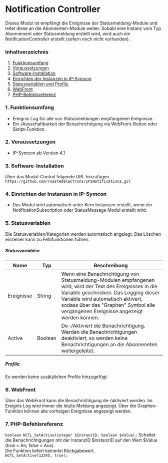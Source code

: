 # Notification Controller
Dieses Modul ist empfängt die Ereignisse der Statusmeldung-Module und leitet diese an die Abonnenten-Module weiter. Sobald eine Instanz vom Typ Abonnement oder Statusmeldung erstellt wird, wird auch ein NotificationController erstellt (sofern noch nicht vorhanden).

### Inhaltverzeichnis

1. [Funktionsumfang](#1-funktionsumfang)
2. [Voraussetzungen](#2-voraussetzungen)
3. [Software-Installation](#3-software-installation)
4. [Einrichten der Instanzen in IP-Symcon](#4-einrichten-der-instanzen-in-ip-symcon)
5. [Statusvariablen und Profile](#5-statusvariablen-und-profile)
6. [WebFront](#6-webfront)
7. [PHP-Befehlsreferenz](#7-php-befehlsreferenz)

### 1. Funktionsumfang

* Ereignis Log für alle von Statusmeldungen empfangenen Ereignisse.
* Ein-/Ausschaltbarkeit der Benachrichtigung via WebFront-Button oder Skript-Funktion.

### 2. Voraussetzungen

- IP-Symcon ab Version 4.1

### 3. Software-Installation

Über das Modul-Control folgende URL hinzufügen.  
`https://github.com/roastedelectrons/IPSNotifications.git`   

### 4. Einrichten der Instanzen in IP-Symcon

- Das Modul wird automatisch unter Kern Instanzen erstellt, wenn ein NotificationSubscription oder StatusMessage Modul erstellt wird.

### 5. Statusvariablen

Die Statusvariablen/Kategorien werden automatisch angelegt. Das Löschen einzelner kann zu Fehlfunktionen führen.

##### Statusvariablen

Name         | Typ       | Beschreibung
------------ | --------- | ----------------
Ereignisse   | String    | Wenn eine Benachrichtigung von Statusmeldung-Modulen empfangenen wird, wird der Text des Ereignisses in die Variable geschrieben. Das Logging dieser Variable wird automatisch aktivert, sodass über das "Graphen" Symbol alle vergangenen Ereignisse angezeigt werden können.
Active       | Boolean   | De-/Aktiviert die Benachrichtigung. Werden die Benachrichtigungen deaktiviert, so werden keine Benachrichtigungen an die Abonneneten weitergeleitet.

##### Profile:

Es werden keine zusätzlichen Profile hinzugefügt

### 6. WebFront

Über das WebFront kann die Benachrichtigung de-/aktiviert werden.
Im Ereignis Log wird immer die letzte Meldung angezeigt. Über die Graphen-Funktion können alle vorheigen Ereignisse angezeigt werden.  


### 7. PHP-Befehlsreferenz


`boolean NCTL_SetActive(integer $InstanzID, boolean $Value);`
Schaltet die Benachrichtigungen mit der InstanzID $InstanzID  auf den Wert $Value (true = An; false = Aus).  
Die Funktion liefert keinerlei Rückgabewert.  
`NCTL_SetActive(12345, true);`
